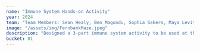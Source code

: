 ```yaml
---
name: "Immune System Hands-on Activity"
year: 2024
team: "Team Members: Sean Healy, Ben Magondu, Sophia Sakers, Maya Levitan, Sophia Kioulaphides."
image: "/assets/img/FernbankMaze.jpeg"
description: "Designed a 3-part immune system activity to be used at the Fernbank Natural Science Museum: (1) laminated immune cell illustrations/characters for kids to identify with and remember, (2) 3D printed antibody and antigen parts to teach how antibodies are made to bind specifically to different antigens, (3) a maze to understand how vaccines can prevent the accumulation of viruses in the body."
bucket: 01
---
```


